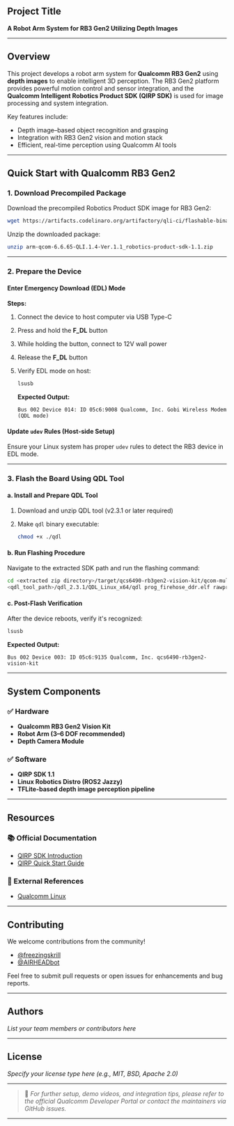 ## Project Title

**A Robot Arm System for RB3 Gen2 Utilizing Depth Images**

---

## Overview

This project develops a robot arm system for **Qualcomm RB3 Gen2** using **depth images** to enable intelligent 3D perception. The RB3 Gen2 platform provides powerful motion control and sensor integration, and the **Qualcomm Intelligent Robotics Product SDK (QIRP SDK)** is used for image processing and system integration.

Key features include:

* Depth image–based object recognition and grasping
* Integration with RB3 Gen2 vision and motion stack
* Efficient, real-time perception using Qualcomm AI tools

---

## Quick Start with Qualcomm RB3 Gen2

### 1. Download Precompiled Package

Download the precompiled Robotics Product SDK image for RB3 Gen2:

```bash
wget https://artifacts.codelinaro.org/artifactory/qli-ci/flashable-binaries/qirpsdk/qcs6490-rb3gen2-vision-kit/arm-qcom-6.6.65-QLI.1.4-Ver.1.1_robotics-product-sdk-1.1.zip
```

Unzip the downloaded package:

```bash
unzip arm-qcom-6.6.65-QLI.1.4-Ver.1.1_robotics-product-sdk-1.1.zip
```

---

### 2. Prepare the Device

#### Enter Emergency Download (EDL) Mode

**Steps:**

1. Connect the device to host computer via USB Type-C
2. Press and hold the **F\_DL** button
3. While holding the button, connect to 12V wall power
4. Release the **F\_DL** button
5. Verify EDL mode on host:

   ```bash
   lsusb
   ```

   **Expected Output:**

   ```
   Bus 002 Device 014: ID 05c6:9008 Qualcomm, Inc. Gobi Wireless Modem (QDL mode)
   ```

#### Update `udev` Rules (Host-side Setup)

Ensure your Linux system has proper `udev` rules to detect the RB3 device in EDL mode.

---

### 3. Flash the Board Using QDL Tool

#### a. Install and Prepare QDL Tool

1. Download and unzip QDL tool (v2.3.1 or later required)
2. Make `qdl` binary executable:

   ```bash
   chmod +x ./qdl
   ```

#### b. Run Flashing Procedure

Navigate to the extracted SDK path and run the flashing command:

```bash
cd <extracted zip directory>/target/qcs6490-rb3gen2-vision-kit/qcom-multimedia-image
<qdl_tool_path>/qdl_2.3.1/QDL_Linux_x64/qdl prog_firehose_ddr.elf rawprogram*.xml patch*.xml
```

#### c. Post-Flash Verification

After the device reboots, verify it's recognized:

```bash
lsusb
```

**Expected Output:**

```
Bus 002 Device 003: ID 05c6:9135 Qualcomm, Inc. qcs6490-rb3gen2-vision-kit
```

---

## System Components

### ✅ Hardware

* **Qualcomm RB3 Gen2 Vision Kit**
* **Robot Arm (3–6 DOF recommended)**
* **Depth Camera Module**

### ✅ Software

* **QIRP SDK 1.1**
* **Linux Robotics Distro (ROS2 Jazzy)**
* **TFLite-based depth image perception pipeline**

---

## Resources

### 📚 Official Documentation

* [QIRP SDK Introduction](https://docs.qualcomm.com/bundle/publicresource/topics/80-70018-265/introduction_1.html?vproduct=1601111740013072&version=1.4&facet=Qualcomm%20Intelligent%20Robotics%20Product%20%28QIRP%29%20SDK)
* [QIRP Quick Start Guide](https://docs.qualcomm.com/bundle/publicresource/topics/80-70018-265/quick-start_3.html?vproduct=1601111740013072&version=1.4)

### 🔗 External References

* [Qualcomm Linux](https://www.qualcomm.com/developer/software/qualcomm-linux)

---

## Contributing

We welcome contributions from the community!

* [@freezingskrill](https://github.com/freezingskrill)
* [@AIRHEADbot](https://github.com/AIRHEADbot)

Feel free to submit pull requests or open issues for enhancements and bug reports.

---

## Authors

*List your team members or contributors here*

---

## License

*Specify your license type here (e.g., MIT, BSD, Apache 2.0)*

---

> 📌 *For further setup, demo videos, and integration tips, please refer to the official Qualcomm Developer Portal or contact the maintainers via GitHub issues.*

---

